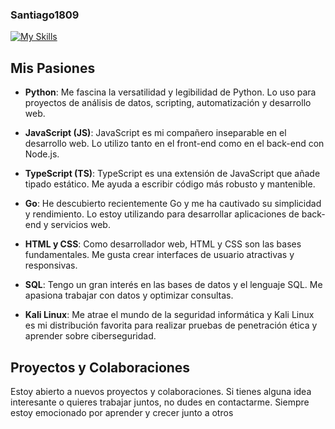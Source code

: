 ### Santiago1809
[![My Skills](https://skillicons.dev/icons?i=js,html,css,go,python,ts,cs)](https://skillicons.dev)

## Mis Pasiones

- **Python**: Me fascina la versatilidad y legibilidad de Python. Lo uso para proyectos de análisis de datos, scripting, automatización y desarrollo web.

- **JavaScript (JS)**: JavaScript es mi compañero inseparable en el desarrollo web. Lo utilizo tanto en el front-end como en el back-end con Node.js.

- **TypeScript (TS)**: TypeScript es una extensión de JavaScript que añade tipado estático. Me ayuda a escribir código más robusto y mantenible.

- **Go**: He descubierto recientemente Go y me ha cautivado su simplicidad y rendimiento. Lo estoy utilizando para desarrollar aplicaciones de back-end y servicios web.

- **HTML y CSS**: Como desarrollador web, HTML y CSS son las bases fundamentales. Me gusta crear interfaces de usuario atractivas y responsivas.

- **SQL**: Tengo un gran interés en las bases de datos y el lenguaje SQL. Me apasiona trabajar con datos y optimizar consultas.

- **Kali Linux**: Me atrae el mundo de la seguridad informática y Kali Linux es mi distribución favorita para realizar pruebas de penetración ética y aprender sobre ciberseguridad.

## Proyectos y Colaboraciones

Estoy abierto a nuevos proyectos y colaboraciones. Si tienes alguna idea interesante o quieres trabajar juntos, no dudes en contactarme. Siempre estoy emocionado por aprender y crecer junto a otros
